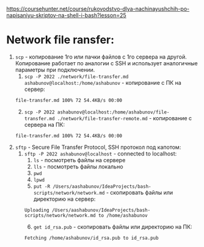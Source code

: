 https://coursehunter.net/course/rukovodstvo-dlya-nachinayushchih-po-napisaniyu-skriptov-na-shell-i-bash?lesson=25

# Network file ransfer:

1. `scp` - копирование 1го или пачки файлов с 1го сервера на другой.
Копирование работает по аналогии с SSH и использует аналогичные параметры при подключении.
    1. `scp -P 2022 ./network/file-transfer.md ashabunov@localhost:/home/ashabunov` - копирование с ПК на сервер:
    ```
    file-transfer.md 100% 72 54.4KB/s 00:00
    ```
    2. `scp -P 2022 ashabunov@localhost:/home/ashabunov/file-transfer.md ./network/file-transfer-remote.md` - копирование с сервера на ПК:
    ```
    file-transfer.md 100% 72 54.4KB/s 00:00
    ```
2. `sftp` - Secure File Transfer Protocol, SSH протокол под капотом:
    1. `sftp -P 2022 ashabunov@localhost` - connected to localhost:
        1. `ls` - посмотреть файлы на сервере
        2. `lls` - посмотреть файлы локально
        3. `pwd`
        4. `lpwd`
        5. `put -R /Users/aashabunov/IdeaProjects/bash-scripts/network/network.md` - скопировать файлы или директорию на сервер:
        ```
        Uploading /Users/aashabunov/IdeaProjects/bash-scripts/network/network.md to /home/ashabunov
        ```
        6. `get id_rsa.pub` - скопировать файлы или директорию на ПК:
        ```
        Fetching /home/ashabunov/id_rsa.pub to id_rsa.pub 
        ```
